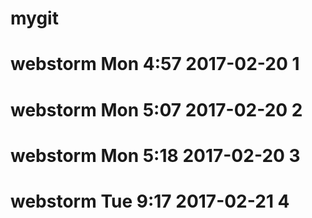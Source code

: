 # mygit
# webstorm Mon 4:57 2017-02-20 1
# webstorm Mon 5:07 2017-02-20 2
# webstorm Mon 5:18 2017-02-20 3
# webstorm Tue 9:17 2017-02-21 4
